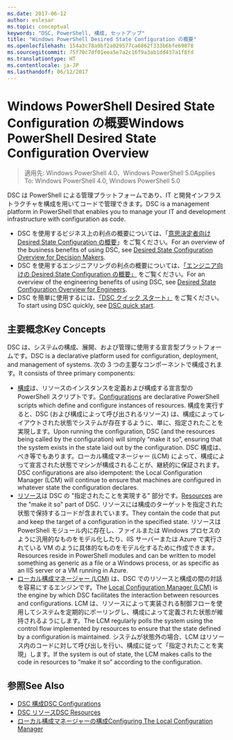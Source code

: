 ```yaml
---
ms.date: 2017-06-12
author: eslesar
ms.topic: conceptual
keywords: "DSC, PowerShell, 構成, セットアップ"
title: "Windows PowerShell Desired State Configuration の概要"
ms.openlocfilehash: 154a3c78a9bf2a029577ca6862f333b6bfe69878
ms.sourcegitcommit: 75f70c7df01eea5e7a2c16f9a3ab1dd437a1f8fd
ms.translationtype: HT
ms.contentlocale: ja-JP
ms.lasthandoff: 06/12/2017
---
```

# <a name="windows-powershell-desired-state-configuration-overview"></a><span data-ttu-id="1f196-103">Windows PowerShell Desired State Configuration の概要</span><span class="sxs-lookup"><span data-stu-id="1f196-103">Windows PowerShell Desired State Configuration Overview</span></span> 

> <span data-ttu-id="1f196-104">適用先: Windows PowerShell 4.0、Windows PowerShell 5.0</span><span class="sxs-lookup"><span data-stu-id="1f196-104">Applies To: Windows PowerShell 4.0, Windows PowerShell 5.0</span></span>

<span data-ttu-id="1f196-105">DSC は PowerShell による管理プラットフォームであり、IT と開発インフラストラクチャを構成を用いてコードで管理できます。</span><span class="sxs-lookup"><span data-stu-id="1f196-105">DSC is a management platform in PowerShell that enables you to manage your IT and development infrastructure with configuration as code.</span></span>

- <span data-ttu-id="1f196-106">DSC を使用するビジネス上の利点の概要については、「[意思決定者向け Desired State Configuration の概要](decisionMaker.md)」をご覧ください。</span><span class="sxs-lookup"><span data-stu-id="1f196-106">For an overview of the business benefits of using DSC, see [Desired State Configuration Overview for Decision Makers](decisionMaker.md).</span></span>
- <span data-ttu-id="1f196-107">DSC を使用するエンジニアリングの利点の概要については、[「エンジニア向けの Desired State Configuration の概要」](DscForEngineers.md) をご覧ください。</span><span class="sxs-lookup"><span data-stu-id="1f196-107">For an overview of the engineering benefits of using DSC, see [Desired State Configuration Overview for Engineers](DscForEngineers.md).</span></span>
- <span data-ttu-id="1f196-108">DSC を簡単に使用するには、[「DSC クイック スタート」](quickStart.md) をご覧ください。</span><span class="sxs-lookup"><span data-stu-id="1f196-108">To start using DSC quickly, see [DSC quick start](quickStart.md).</span></span>

## <a name="key-concepts"></a><span data-ttu-id="1f196-109">主要概念</span><span class="sxs-lookup"><span data-stu-id="1f196-109">Key Concepts</span></span>

<span data-ttu-id="1f196-110">DSC は、システムの構成、展開、および管理に使用する宣言型プラットフォームです。</span><span class="sxs-lookup"><span data-stu-id="1f196-110">DSC is a declarative platform used for configuration, deployment, and management of systems.</span></span> <span data-ttu-id="1f196-111">次の 3 つの主要なコンポーネントで構成されます。</span><span class="sxs-lookup"><span data-stu-id="1f196-111">It consists of three primary components:</span></span>

- <span data-ttu-id="1f196-112">[構成](configurations.md)は、リソースのインスタンスを定義および構成する宣言型の PowerShell スクリプトです。</span><span class="sxs-lookup"><span data-stu-id="1f196-112">[Configurations](configurations.md) are declarative PowerShell scripts which define and configure instances of resources.</span></span>
    <span data-ttu-id="1f196-113">構成を実行すると、DSC (および構成によって呼び出されるリソース) は、構成によってレイアウトされた状態でシステムが存在するように、単に、指定されたことを実現します。</span><span class="sxs-lookup"><span data-stu-id="1f196-113">Upon running the configuration, DSC (and the resources being called by the configuration) will simply “make it so”, ensuring that the system exists in the state laid out by the configuration.</span></span> 
    <span data-ttu-id="1f196-114">DSC 構成は、べき等でもあります。ローカル構成マネージャー (LCM) によって、構成によって宣言された状態でマシンが構成されることが、継続的に保証されます。</span><span class="sxs-lookup"><span data-stu-id="1f196-114">DSC configurations are also idempotent: the Local Configuration Manager (LCM) will continue to ensure that machines are configured in whatever state the configuration declares.</span></span>
- <span data-ttu-id="1f196-115">[リソース](resources.md)は DSC の "指定されたことを実現する" 部分です。</span><span class="sxs-lookup"><span data-stu-id="1f196-115">[Resources](resources.md) are the "make it so" part of DSC.</span></span> <span data-ttu-id="1f196-116">リソースには構成のターゲットを指定された状態で保持するコードが含まれています。</span><span class="sxs-lookup"><span data-stu-id="1f196-116">They contain the code that put and keep the target of a configuration in the specified state.</span></span> 
    <span data-ttu-id="1f196-117">リソースは PowerShell モジュール内に存在し、ファイルまたは Windows プロセスのように汎用的なものをモデル化したり、IIS サーバーまたは Azure で実行されている VM のように具体的なものをモデル化するために作成できます。</span><span class="sxs-lookup"><span data-stu-id="1f196-117">Resources reside in PowerShell modules and can be written to model something as generic as a file or a Windows process, or as specific as an IIS server or a VM running in Azure.</span></span>
- <span data-ttu-id="1f196-118">[ローカル構成マネージャー (LCM)](metaConfig.md) は、DSC でのリソースと構成の間の対話を容易にするエンジンです。</span><span class="sxs-lookup"><span data-stu-id="1f196-118">The [Local Configuration Manager (LCM)](metaConfig.md) is the engine by which DSC facilitates the interaction between resources and configurations.</span></span> 
    <span data-ttu-id="1f196-119">LCM は、リソースによって実装される制御フローを使用してシステムを定期的にポーリングし、構成によって定義された状態が維持されるようにします。</span><span class="sxs-lookup"><span data-stu-id="1f196-119">The LCM regularly polls the system using the control flow implemented by resources to ensure that the state defined by a configuration is maintained.</span></span> 
    <span data-ttu-id="1f196-120">システムが状態外の場合、LCM はリソース内のコードに対して呼び出しを行い、構成に従って「指定されたことを実現」します。</span><span class="sxs-lookup"><span data-stu-id="1f196-120">If the system is out of state, the LCM makes calls to the code in resources to “make it so” according to the configuration.</span></span> 

## <a name="see-also"></a><span data-ttu-id="1f196-121">参照</span><span class="sxs-lookup"><span data-stu-id="1f196-121">See Also</span></span>

- [<span data-ttu-id="1f196-122">DSC 構成</span><span class="sxs-lookup"><span data-stu-id="1f196-122">DSC Configurations</span></span>](configurations.md)
- [<span data-ttu-id="1f196-123">DSC リソース</span><span class="sxs-lookup"><span data-stu-id="1f196-123">DSC Resources</span></span>](resources.md)
- [<span data-ttu-id="1f196-124">ローカル構成マネージャーの構成</span><span class="sxs-lookup"><span data-stu-id="1f196-124">Configuring The Local Configuration Manager</span></span>](metaConfig.md)

